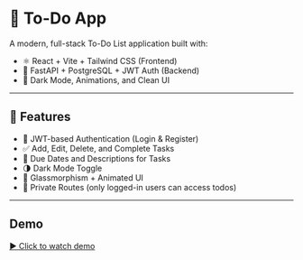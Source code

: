 # 📝 To-Do App

A modern, full-stack To-Do List application built with:

- ⚛️ React + Vite + Tailwind CSS (Frontend)
- 🚀 FastAPI + PostgreSQL + JWT Auth (Backend)
- 🌙 Dark Mode, Animations, and Clean UI

---

## 🌟 Features

- 🔐 JWT-based Authentication (Login & Register)
- ✅ Add, Edit, Delete, and Complete Tasks
- 📅 Due Dates and Descriptions for Tasks
- 🌗 Dark Mode Toggle
- 🧊 Glassmorphism + Animated UI
- 🎯 Private Routes (only logged-in users can access todos)

---

## Demo

[▶️ Click to watch demo](demo.mp4)
